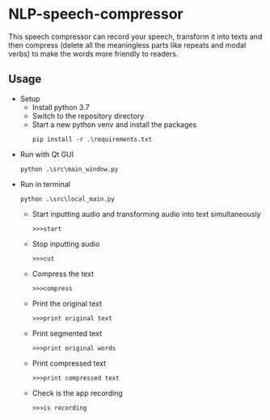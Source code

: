 # NLP-speech-compressor
This speech compressor can record your speech, transform it into texts and then compress (delete all the meaningless 
parts like repeats and modal verbs) to make the words more friendly to readers.

## Usage
* Setup
  * Install python 3.7 
  * Switch to the repository directory
  * Start a new python venv and install the packages 
    ```shell
    pip install -r .\requirements.txt
    ```
* Run with Qt GUI
    ```shell
    python .\src\main_window.py
    ```
* Run in terminal
    ```shell
    python .\src\local_main.py
    ```
    * Start inputting audio and transforming audio into text simultaneously
        ```
        >>>start
        ```
    * Stop inputting audio
        ```
        >>>cut
        ```
    * Compress the text
        ```
        >>>compress
        ```
    * Print the original text
        ```
        >>>print original text
        ```
    * Print segmented text
        ```
        >>>print original words
        ```
    * Print compressed text
        ```
        >>>print compressed text
        ```
    * Check is the app recording
        ```
        >>>is recording
        ```
  
